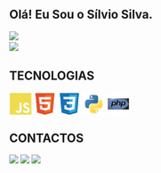 <div>
  <h2>Olá! Eu Sou o Sílvio Silva.</h2>
</div>


 <img height="180em" src="https://github-readme-stats.vercel.app/api?username=silviooosilva&show_icons=true&theme=dracula&include_all_commits=true&count_private=true"/>
<br>
<img height="150em" src='https://github-readme-stats.vercel.app/api/top-langs/?username=silviooosilva&theme=dracula&layout=compact' />
 
<h2>TECNOLOGIAS</h2>
<div style="display: inline_block">

 <img align="center" alt="Js" height="40" width="40" src="https://raw.githubusercontent.com/devicons/devicon/master/icons/javascript/javascript-plain.svg">
    <img align="center" alt="HTML" height="40" width="40" src="https://raw.githubusercontent.com/devicons/devicon/master/icons/html5/html5-original.svg">

  <img align="center" alt="CSS" height="40" width="40" src="https://raw.githubusercontent.com/devicons/devicon/master/icons/css3/css3-original.svg">

  <img align="center" alt="Python" height="40" width="40" src="https://raw.githubusercontent.com/devicons/devicon/master/icons/python/python-original.svg">
   <img align="center" alt="PHP" height="40" width="40"src="https://github.com/devicons/devicon/blob/master/icons/php/php-original.svg"/>
</div>
<h2>CONTACTOS</h2>




<div>

<a href="https://api.whatsapp.com/send?phone=244940989200&text=Ola!Vi%seu%contacto%no%GitHub" target="_blank"><img src="https://img.shields.io/badge/WhatsApp-25D366?style=for-the-badge&logo=whatsapp&logoColor=white"/></a>
<a href = "mailto:gasparsilvio7@gmail.com"><img src="https://img.shields.io/badge/-Gmail-%23333?style=for-the-badge&logo=gmail&logoColor=white" target="_blank"></a>
<a href="https://instagram.com/silviooo_silva" target="_blank"><img src="https://img.shields.io/badge/Instagram-E4405F?style=for-the-badge&logo=instagram&logoColor=white"></a>
</div>






